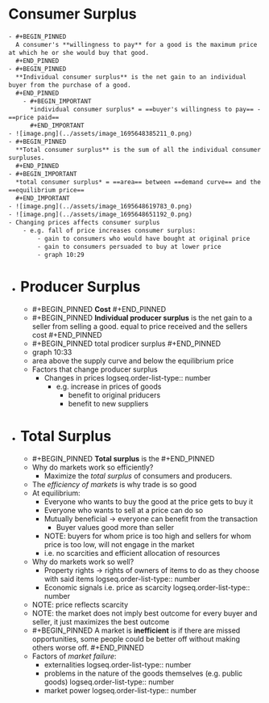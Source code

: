 # Consumer Surplus
	- #+BEGIN_PINNED
	  A consumer's **willingness to pay** for a good is the maximum price at which he or she would buy that good.
	  #+END_PINNED
	- #+BEGIN_PINNED
	  **Individual consumer surplus** is the net gain to an individual buyer from the purchase of a good. 
	  #+END_PINNED
		- #+BEGIN_IMPORTANT
		  *individual consumer surplus* = ==buyer's willingness to pay== - ==price paid==
		  #+END_IMPORTANT
	- ![image.png](../assets/image_1695648385211_0.png)
	- #+BEGIN_PINNED
	  **Total consumer surplus** is the sum of all the individual consumer surpluses. 
	  #+END_PINNED
	- #+BEGIN_IMPORTANT
	  *total consumer surplus* = ==area== between ==demand curve== and the ==equilibrium price==
	  #+END_IMPORTANT
	- ![image.png](../assets/image_1695648619783_0.png)
	- ![image.png](../assets/image_1695648651192_0.png)
	- Changing prices affects consumer surplus
		- e.g. fall of price increases consumer surplus:
			- gain to consumers who would have bought at original price
			- gain to consumers persuaded to buy at lower price
			- graph 10:29
- # Producer Surplus
	- #+BEGIN_PINNED
	  **Cost**
	  #+END_PINNED
	- #+BEGIN_PINNED
	  **Individual producer surplus** is the net gain to a seller from selling a good.
	  equal to price received and the sellers cost
	  #+END_PINNED
	- #+BEGIN_PINNED
	  total prodicer surplus
	  #+END_PINNED
	- graph 10:33
	- area above the supply curve and below the equilibrium price
	- Factors that change producer surplus
		- Changes in prices
		  logseq.order-list-type:: number
			- e.g. increase in prices of goods
				- benefit to original priducers
				- benefit to new suppliers
- # Total Surplus
	- #+BEGIN_PINNED
	  **Total surplus** is the 
	  #+END_PINNED
	- Why do markets work so efficiently?
		- Maximize the *total surplus* of consumers and producers.
	- The *efficiency of markets* is why trade is so good
	- At equilibrium:
		- Everyone who wants to buy the good at the price gets to buy it
		- Everyone who wants to sell at a price can do so
		- Mutually beneficial -> everyone can benefit from the transaction
			- Buyer values good more than seller
		- NOTE: buyers for whom price is too high and sellers for whom price is too low, will not engage in the market
		- i.e. no scarcities and efficient allocation of resources
	- Why do markets work so well?
		- Property rights -> rights of owners of items to do as they choose with said items
		  logseq.order-list-type:: number
		- Economic signals i.e. price as scarcity
		  logseq.order-list-type:: number
	- NOTE: price reflects scarcity
	- NOTE: the market does not imply best outcome for every buyer and seller, it just maximizes the best outcome
	- #+BEGIN_PINNED
	  A market is **inefficient** is if there are missed opportunities, some people could be better off without making others worse off.
	  #+END_PINNED
	- Factors of *market failure*:
		- externalities
		  logseq.order-list-type:: number
		- problems in the nature of the goods themselves (e.g. public goods)
		  logseq.order-list-type:: number
		- market power
		  logseq.order-list-type:: number